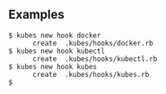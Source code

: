 ## Examples

    $ kubes new hook docker
          create  .kubes/hooks/docker.rb
    $ kubes new hook kubectl
          create  .kubes/hooks/kubectl.rb
    $ kubes new hook kubes
          create  .kubes/hooks/kubes.rb
    $